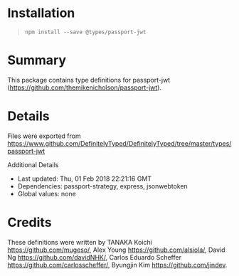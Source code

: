 # Installation
> `npm install --save @types/passport-jwt`

# Summary
This package contains type definitions for passport-jwt (https://github.com/themikenicholson/passport-jwt).

# Details
Files were exported from https://www.github.com/DefinitelyTyped/DefinitelyTyped/tree/master/types/passport-jwt

Additional Details
 * Last updated: Thu, 01 Feb 2018 22:21:16 GMT
 * Dependencies: passport-strategy, express, jsonwebtoken
 * Global values: none

# Credits
These definitions were written by TANAKA Koichi <https://github.com/mugeso/>, Alex Young <https://github.com/alsiola/>, David Ng <https://github.com/davidNHK/>, Carlos Eduardo Scheffer <https://github.com/carlosscheffer/>, Byungjin Kim <https://github.com/jindev>.
